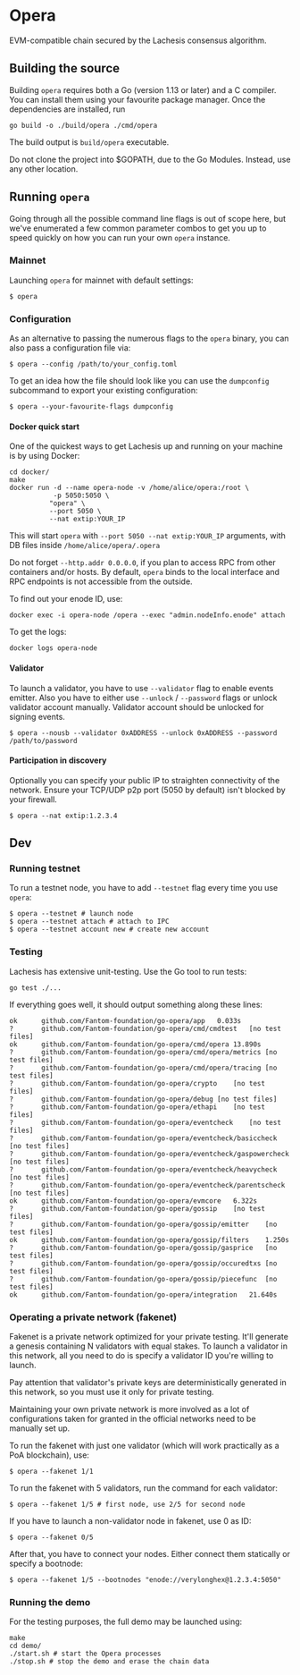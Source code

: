 # Opera 

EVM-compatible chain secured by the Lachesis consensus algorithm.

## Building the source

Building `opera` requires both a Go (version 1.13 or later) and a C compiler. You can install
them using your favourite package manager. Once the dependencies are installed, run

```shell
go build -o ./build/opera ./cmd/opera
```
The build output is ```build/opera``` executable.

Do not clone the project into $GOPATH, due to the Go Modules. Instead, use any other location.

## Running `opera`

Going through all the possible command line flags is out of scope here,
but we've enumerated a few common parameter combos to get you up to speed quickly
on how you can run your own `opera` instance.

### Mainnet

Launching `opera` for mainnet with default settings:

```shell
$ opera
```

### Configuration

As an alternative to passing the numerous flags to the `opera` binary, you can also pass a
configuration file via:

```shell
$ opera --config /path/to/your_config.toml
```

To get an idea how the file should look like you can use the `dumpconfig` subcommand to
export your existing configuration:

```shell
$ opera --your-favourite-flags dumpconfig
```

#### Docker quick start

One of the quickest ways to get Lachesis up and running on your machine is by using
Docker:

```shell
cd docker/
make
docker run -d --name opera-node -v /home/alice/opera:/root \
           -p 5050:5050 \
          "opera" \
          --port 5050 \
          --nat extip:YOUR_IP
```

This will start `opera` with ```--port 5050 --nat extip:YOUR_IP``` arguments, with DB files inside ```/home/alice/opera/.opera```

Do not forget `--http.addr 0.0.0.0`, if you plan to access RPC from other containers
and/or hosts. By default, `opera` binds to the local interface and RPC endpoints is not
accessible from the outside.

To find out your enode ID, use:
```shell
docker exec -i opera-node /opera --exec "admin.nodeInfo.enode" attach
```
To get the logs:
```
docker logs opera-node
```

#### Validator

To launch a validator, you have to use `--validator` flag to enable events emitter. Also you have to either use `--unlock` / `--password` flags or unlock
validator account manually. Validator account should be unlocked for signing events.

```shell
$ opera --nousb --validator 0xADDRESS --unlock 0xADDRESS --password /path/to/password
```

#### Participation in discovery

Optionally you can specify your public IP to straighten connectivity of the network.
Ensure your TCP/UDP p2p port (5050 by default) isn't blocked by your firewall.

```shell
$ opera --nat extip:1.2.3.4
```

## Dev

### Running testnet

To run a testnet node, you have to add `--testnet` flag every time you use `opera`:

```shell
$ opera --testnet # launch node
$ opera --testnet attach # attach to IPC
$ opera --testnet account new # create new account
```

### Testing

Lachesis has extensive unit-testing. Use the Go tool to run tests:
```shell
go test ./...
```

If everything goes well, it should output something along these lines:
```
ok  	github.com/Fantom-foundation/go-opera/app	0.033s
?   	github.com/Fantom-foundation/go-opera/cmd/cmdtest	[no test files]
ok  	github.com/Fantom-foundation/go-opera/cmd/opera	13.890s
?   	github.com/Fantom-foundation/go-opera/cmd/opera/metrics	[no test files]
?   	github.com/Fantom-foundation/go-opera/cmd/opera/tracing	[no test files]
?   	github.com/Fantom-foundation/go-opera/crypto	[no test files]
?   	github.com/Fantom-foundation/go-opera/debug	[no test files]
?   	github.com/Fantom-foundation/go-opera/ethapi	[no test files]
?   	github.com/Fantom-foundation/go-opera/eventcheck	[no test files]
?   	github.com/Fantom-foundation/go-opera/eventcheck/basiccheck	[no test files]
?   	github.com/Fantom-foundation/go-opera/eventcheck/gaspowercheck	[no test files]
?   	github.com/Fantom-foundation/go-opera/eventcheck/heavycheck	[no test files]
?   	github.com/Fantom-foundation/go-opera/eventcheck/parentscheck	[no test files]
ok  	github.com/Fantom-foundation/go-opera/evmcore	6.322s
?   	github.com/Fantom-foundation/go-opera/gossip	[no test files]
?   	github.com/Fantom-foundation/go-opera/gossip/emitter	[no test files]
ok  	github.com/Fantom-foundation/go-opera/gossip/filters	1.250s
?   	github.com/Fantom-foundation/go-opera/gossip/gasprice	[no test files]
?   	github.com/Fantom-foundation/go-opera/gossip/occuredtxs	[no test files]
?   	github.com/Fantom-foundation/go-opera/gossip/piecefunc	[no test files]
ok  	github.com/Fantom-foundation/go-opera/integration	21.640s
```

### Operating a private network (fakenet)

Fakenet is a private network optimized for your private testing.
It'll generate a genesis containing N validators with equal stakes.
To launch a validator in this network, all you need to do is specify a validator ID you're willing to launch.

Pay attention that validator's private keys are deterministically generated in this network, so you must use it only for private testing.

Maintaining your own private network is more involved as a lot of configurations taken for
granted in the official networks need to be manually set up.

To run the fakenet with just one validator (which will work practically as a PoA blockchain), use:
```shell
$ opera --fakenet 1/1
```

To run the fakenet with 5 validators, run the command for each validator:
```shell
$ opera --fakenet 1/5 # first node, use 2/5 for second node
```

If you have to launch a non-validator node in fakenet, use 0 as ID:
```shell
$ opera --fakenet 0/5
```

After that, you have to connect your nodes. Either connect them statically or specify a bootnode:
```shell
$ opera --fakenet 1/5 --bootnodes "enode://verylonghex@1.2.3.4:5050"
```

### Running the demo

For the testing purposes, the full demo may be launched using:
```shell
make
cd demo/
./start.sh # start the Opera processes
./stop.sh # stop the demo and erase the chain data
```
